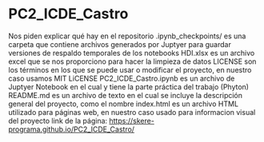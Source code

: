 # PC2_ICDE_Castro
Nos piden explicar qué hay en el repositorio
.ipynb_checkpoints/  es una carpeta que contiene archivos generados por Juptyer para guardar versiones de respaldo temporales de los notebooks
HDI.xlsx  es un archivo excel que se nos proporciono para hacer la limpieza de datos
LICENSE  son los términos en los que se puede usar o modificar el proyecto, en nuestro caso usamos MIT LiCENSE
PC2_ICDE_Castro.ipynb  es un archivo de Juptyer Notebook en el cual y tiene la parte práctica del trabajo (Phyton)
README.md  es un archivo de texto en el cual se incluye la descripción general del proyecto, como el nombre
index.html  es un archivo HTML utilizado para páginas web, en nuestro caso usado para informacion visual del proyecto
link de la página: https://skere-programa.github.io/PC2_ICDE_Castro/
